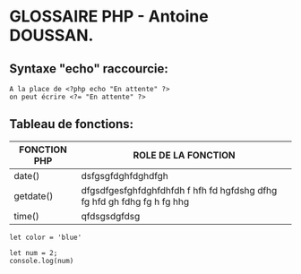 # GLOSSAIRE PHP - Antoine DOUSSAN.


## Syntaxe "echo" raccourcie:
```
A la place de <?php echo "En attente" ?>
on peut écrire <?= "En attente" ?>
```

## Tableau de fonctions:
FONCTION PHP | ROLE DE LA FONCTION
-------------- | ----------------------------------------------------
date() | dsfgsgfdghfdghdfgh
getdate() | dfgsdfgesfghfdghfdhfdh   f hfh fd hgfdshg dfhg  fg hfd gh fdhg fg h fg hhg
time() | qfdsgsdgfdsg













`let color = 'blue'`

```
let num = 2;
console.log(num)
```